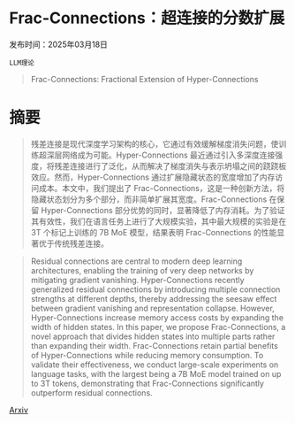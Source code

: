 # Frac-Connections：超连接的分数扩展

发布时间：2025年03月18日

`LLM理论`

> Frac-Connections: Fractional Extension of Hyper-Connections

# 摘要

> 残差连接是现代深度学习架构的核心，它通过有效缓解梯度消失问题，使训练超深层网络成为可能。Hyper-Connections 最近通过引入多深度连接强度，将残差连接进行了泛化，从而解决了梯度消失与表示坍塌之间的跷跷板效应。然而，Hyper-Connections 通过扩展隐藏状态的宽度增加了内存访问成本。本文中，我们提出了 Frac-Connections，这是一种创新方法，将隐藏状态划分为多个部分，而非简单扩展其宽度。Frac-Connections 在保留 Hyper-Connections 部分优势的同时，显著降低了内存消耗。为了验证其有效性，我们在语言任务上进行了大规模实验，其中最大规模的实验是在 3T 个标记上训练的 7B MoE 模型，结果表明 Frac-Connections 的性能显著优于传统残差连接。

> Residual connections are central to modern deep learning architectures, enabling the training of very deep networks by mitigating gradient vanishing. Hyper-Connections recently generalized residual connections by introducing multiple connection strengths at different depths, thereby addressing the seesaw effect between gradient vanishing and representation collapse. However, Hyper-Connections increase memory access costs by expanding the width of hidden states. In this paper, we propose Frac-Connections, a novel approach that divides hidden states into multiple parts rather than expanding their width. Frac-Connections retain partial benefits of Hyper-Connections while reducing memory consumption. To validate their effectiveness, we conduct large-scale experiments on language tasks, with the largest being a 7B MoE model trained on up to 3T tokens, demonstrating that Frac-Connections significantly outperform residual connections.

[Arxiv](https://arxiv.org/abs/2503.14125)